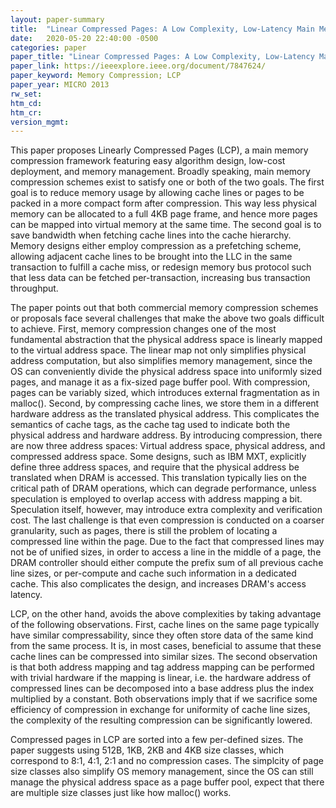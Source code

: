 ```yaml
---
layout: paper-summary
title:  "Linear Compressed Pages: A Low Complexity, Low-Latency Main Memory Compression Framework"
date:   2020-05-20 22:40:00 -0500
categories: paper
paper_title: "Linear Compressed Pages: A Low Complexity, Low-Latency Main Memory Compression Framework"
paper_link: https://ieeexplore.ieee.org/document/7847624/
paper_keyword: Memory Compression; LCP
paper_year: MICRO 2013
rw_set:
htm_cd:
htm_cr:
version_mgmt:
---
```


This paper proposes Linearly Compressed Pages (LCP), a main memory compression framework featuring easy algorithm design,
low-cost deployment, and memory management. Broadly speaking, main memory compression schemes exist to satisfy one or both 
of the two goals.
The first goal is to reduce memory usage by allowing cache lines or pages to be packed in a more compact form after 
compression. This way less physical memory can be allocated to a full 4KB page frame, and hence more pages can be mapped
into virtual memory at the same time. The second goal is to save bandwidth when fetching cache lines into the cache 
hierarchy. Memory designs either employ compression as a prefetching scheme, allowing adjacent cache lines to be brought 
into the LLC in the same transaction to fulfill a cache miss, or redesign memory bus protocol such that less data can be 
fetched per-transaction, increasing bus transaction throughput. 

The paper points out that both commercial memory compression schemes or proposals face several challenges that make
the above two goals difficult to achieve. First, memory compression changes one of the most fundamental abstraction
that the physical address space is linearly mapped to the virtual address space. The linear map not only
simplifies physical address computation, but also simplifies memory management, since the OS can conveniently divide the 
physical address space into uniformly sized pages, and manage it as a fix-sized page buffer pool. 
With compression, pages can be variably sized, which introduces external fragmentation as in malloc().
Second, by compressing cache lines, we store them in a different hardware address as the translated physical address.
This complicates the semantics of cache tags, as the cache tag used to indicate both the physical address and hardware 
address. By introducing compression, there are now three address spaces: Virtual address space, physical address,
and compressed address space. Some designs, such as IBM MXT, explicitly define three address spaces, and require that
the physical address be translated when DRAM is accessed. This translation typically lies on the critical path of 
DRAM operations, which can degrade performance, unless speculation is employed to overlap access with address mapping a 
bit. Speculation itself, however, may introduce extra complexity and verification cost. 
The last challenge is that even compression is conducted on a coarser granularity, such as pages, there is still 
the problem of locating a compressed line within the page. Due to the fact that compressed lines may not be of 
unified sizes, in order to access a line in the middle of a page, the DRAM controller should either compute the prefix
sum of all previous cache line sizes, or per-compute and cache such information in a dedicated cache. This also complicates
the design, and increases DRAM's access latency.

LCP, on the other hand, avoids the above complexities by taking advantage of the following observations. First, cache 
lines on the same page typically have similar compressability, since they often store data of the same kind from the 
same process. It is, in most cases, beneficial to assume that these cache lines can be compressed into similar sizes.
The second observation is that both address mapping and tag address mapping can be performed with trivial hardware 
if the mapping is linear, i.e. the hardware address of compressed lines can be decomposed into a base address plus 
the index multiplied by a constant. Both observations imply that if we sacrifice some efficiency of compression in 
exchange for uniformity of cache line sizes, the complexity of the resulting compression can be significantly lowered.

Compressed pages in LCP are sorted into a few per-defined sizes. The paper suggests using 512B, 1KB, 2KB and 4KB size
classes, which correspond to 8:1, 4:1, 2:1 and no compression cases. The simplcity of page size classes also simplify
OS memory management, since the OS can still manage the physical address space as a page buffer pool, expect that there
are multiple size classes just like how malloc() works.

